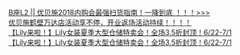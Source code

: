   
[B座L2 || 优贝施2018内购会最强扫货指南！一降到底 ！！！&gt;&gt;&gt;](http://www.dianyue.me/archives/913/fokrm9ht96nquv9x/)  
[优贝施鹤壁万达店活动享不停，开业返场活动持续！！！！](http://www.dianyue.me/archives/179/69o6w9ujpp89euiw/)  
[【Lily来啦！】Lily女装夏季大型仓储特卖会！全场3.5折封顶！6/22-7/1](http://www.dianyue.me/archives/986/gn2q9ufaud90p0yl/)  
[【Lily来啦！】Lily女装夏季大型仓储特卖会！全场3.5折封顶！6/22-7/1](http://www.dianyue.me/archives/709/5m02w0rnesu2ypl8/)